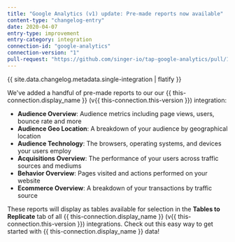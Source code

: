 ```yaml
---
title: "Google Analytics (v1) update: Pre-made reports now available"
content-type: "changelog-entry"
date: 2020-04-07
entry-type: improvement
entry-category: integration
connection-id: "google-analytics" 
connection-version: "1"
pull-request: "https://github.com/singer-io/tap-google-analytics/pull/16"
---
```

{{ site.data.changelog.metadata.single-integration | flatify }}

We've added a handful of pre-made reports to our our {{ this-connection.display_name }} (v{{ this-connection.this-version }}) integration:

- **Audience Overview**: Audience metrics including page views, users, bounce rate and more
- **Audience Geo Location**: A breakdown of your audience by geographical location
- **Audience Technology**: The browsers, operating systems, and devices your users employ
- **Acquisitions Overview**: The performance of your users across traffic sources and mediums
- **Behavior Overview**: Pages visited and actions performed on your website
- **Ecommerce Overview**: A breakdown of your transactions by traffic source

These reports will display as tables available for selection in the **Tables to Replicate** tab of all {{ this-connection.display_name }} (v{{ this-connection.this-version }}) integrations. Check out this easy way to get started with {{ this-connection.display_name }} data!